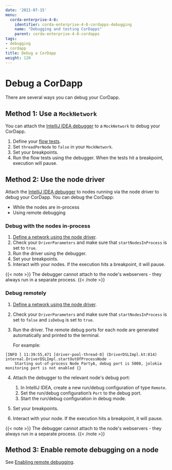 ```yaml
---
date: '2021-07-15'
menu:
  corda-enterprise-4-8:
    identifier: corda-enterprise-4-8-cordapps-debugging
    name: "Debugging and testing CorDapps"
    parent: corda-enterprise-4-8-cordapps
tags:
- debugging
- cordapp
title: Debug a CorDapp
weight: 120
---
```


# Debug a CorDapp

There are several ways you can debug your CorDapp.

## Method 1: Use a `MockNetwork`

You can attach the [IntelliJ IDEA debugger](https://www.jetbrains.com/help/idea/debugging-code.html) to a
`MockNetwork` to debug your CorDapp.


1. Define your [flow tests](api-testing.md).
2. Set `threadPerNode` to `false` in your `MockNetwork`.
3. Set your breakpoints.
4. Run the flow tests using the debugger. When the tests hit a breakpoint, execution will pause.


## Method 2: Use the node driver

Attach the [IntelliJ IDEA debugger](https://www.jetbrains.com/help/idea/debugging-code.html) to nodes
running via the node driver to debug your CorDapp. You can debug the CorDapp:
* While the nodes are in-process
* Using remote debugging


### Debug with the nodes in-process

1. [Define a network using the node driver](../../../../../../en/tutorials/corda/4.8/os/supplementary-tutorials/tutorial-integration-testing.md).
2. Check your `DriverParameters` and make sure that `startNodesInProcess` is set to `true`.
3. Run the driver using the debugger.
4. Set your breakpoints.
5. Interact with your nodes.  If the execution hits a breakpoint, it will pause.

{{< note >}}
The debugger cannot attach to the node's webservers - they always run in a separate process.
{{< /note >}}


### Debug remotely

1. [Define a network using the node driver](../../../../../../en/tutorials/corda/4.8/os/supplementary-tutorials/tutorial-integration-testing.md).
2. Check your `DriverParameters` and make sure that `startNodesInProcess` is set to `false` and `isDebug` is set to
`true`.
3. Run the driver. The remote debug ports for each node are generated automatically and printed to the terminal.

   For example:

```none
[INFO ] 11:39:55,471 [driver-pool-thread-0] (DriverDSLImpl.kt:814) internal.DriverDSLImpl.startOutOfProcessNode -
    Starting out-of-process Node PartyA, debug port is 5008, jolokia monitoring port is not enabled {}
```

4. Attach the debugger to the relevant node's debug port:
    1. In IntelliJ IDEA, create a new run/debug configuration of type `Remote`.
    2. Set the run/debug configuration’s `Port` to the debug port.
    3. Start the run/debug configuration in debug mode.

5. Set your breakpoints.
6. Interact with your node. If the execution hits a breakpoint, it will pause.

{{< note >}}
The debugger cannot attach to the node's webservers - they always run in a separate process.
{{< /note >}}


## Method 3: Enable remote debugging on a node

See [Enabling remote debugging](../node/node-commandline.md#enabling-remote-debugging).
